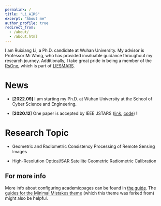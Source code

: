 ```yaml
---
permalink: /
title: "Li_AIRS"
excerpt: "About me"
author_profile: true
redirect_from: 
  - /about/
  - /about.html
---
```


I am Ruixiang Li, a Ph.D. candidate at Wuhan University. My advisor is Professor Mi Wang, who has provided invaluable guidance throughout my research journey. Additionally, I take great pride in being a member of the [RsOne](http://rsone.whu.edu.cn/), which is part of [LIESMARS](http://liesmars.whu.edu.cn/).

News
======
- **[2022.09]** I am starting my Ph.D. at Wuhan University at the School of Cyber Science and Engineering.

- **[2020.12]** One paper is accepted by IEEE JSTARS ([link](https://ieeexplore.ieee.org/document/9286545/), [code](https://lirxairs.github.io/)) !

Research Topic
======
- Geometric and Radiometric Consistency Processing of Remote Sensing Images

- High-Resolution Optical/SAR Satellite Geometric Radiometric Calibration

For more info
------
More info about configuring academicpages can be found in [the guide](https://academicpages.github.io/markdown/). The [guides for the Minimal Mistakes theme](https://mmistakes.github.io/minimal-mistakes/docs/configuration/) (which this theme was forked from) might also be helpful.
